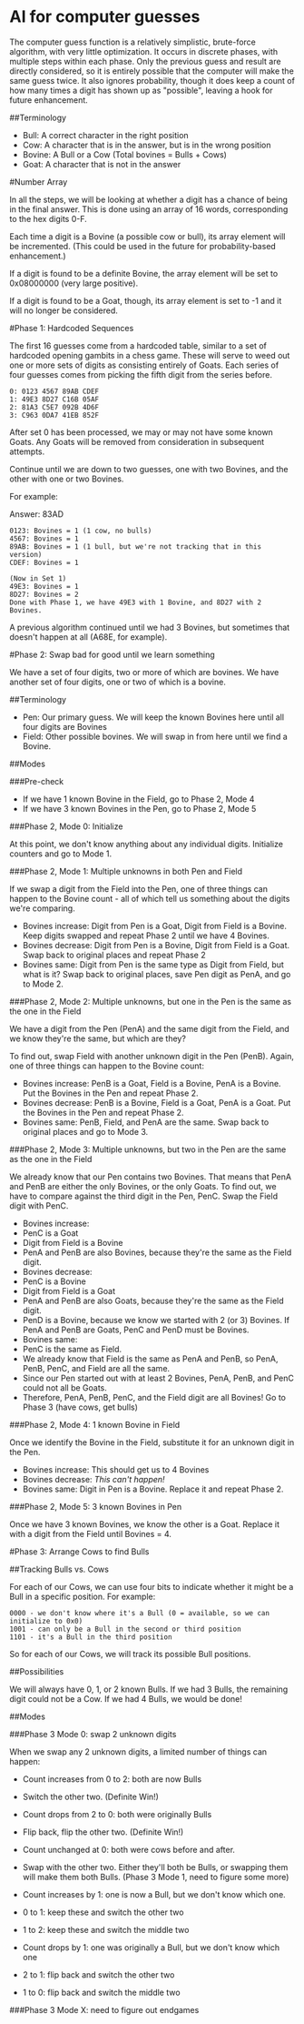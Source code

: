 AI for computer guesses
=======================

The computer guess function is a relatively simplistic, brute-force algorithm, with very little optimization. It occurs in discrete phases, with multiple steps within each phase. Only the previous guess and result are directly considered, so it is entirely possible that the computer will make the same guess twice. It also ignores probability, though it does keep a count of how many times a digit has shown up as "possible", leaving a hook for future enhancement.

##Terminology

* Bull: A correct character in the right position
* Cow: A character that is in the answer, but is in the wrong position
* Bovine: A Bull or a Cow (Total bovines = Bulls + Cows)
* Goat: A character that is not in the answer

#Number Array

In all the steps, we will be looking at whether a digit has a chance of being in the final answer. This is done using an array of 16 words, corresponding to the hex digits 0-F.

Each time a digit is a Bovine (a possible cow or bull), its array element will be incremented. (This could be used in the future for probability-based enhancement.)

If a digit is found to be a definite Bovine, the array element will be set to 0x08000000 (very large positive).

If a digit is found to be a Goat, though, its array element is set to -1 and it will no longer be considered.

#Phase 1: Hardcoded Sequences

The first 16 guesses come from a hardcoded table, similar to a set of hardcoded opening gambits in a chess game. These will serve to weed out one or more sets of digits as consisting entirely of Goats. Each series of four guesses comes from picking the fifth digit from the series before.

    0: 0123 4567 89AB CDEF
    1: 49E3 8D27 C16B 05AF
    2: 81A3 C5E7 092B 4D6F
    3: C963 0DA7 41EB 852F

After set 0 has been processed, we may or may not have some known Goats. Any Goats will be removed from consideration in subsequent attempts.

Continue until we are down to two guesses, one with two Bovines, and the other with one or two Bovines.

For example:

Answer: 83AD

    0123: Bovines = 1 (1 cow, no bulls)
    4567: Bovines = 1
    89AB: Bovines = 1 (1 bull, but we're not tracking that in this version)
    CDEF: Bovines = 1
    
    (Now in Set 1)
    49E3: Bovines = 1
    8D27: Bovines = 2
    Done with Phase 1, we have 49E3 with 1 Bovine, and 8D27 with 2 Bovines.

A previous algorithm continued until we had 3 Bovines, but sometimes that doesn't happen at all (A68E, for example).

#Phase 2: Swap bad for good until we learn something

We have a set of four digits, two or more of which are bovines. We have another set of four digits, one or two of which is a bovine.

##Terminology

* Pen: Our primary guess. We will keep the known Bovines here until all four digits are Bovines
* Field: Other possible bovines. We will swap in from here until we find a Bovine.

##Modes

###Pre-check

* If we have 1 known Bovine in the Field, go to Phase 2, Mode 4
* If we have 3 known Bovines in the Pen, go to Phase 2, Mode 5

###Phase 2, Mode 0: Initialize

At this point, we don't know anything about any individual digits. Initialize counters and go to Mode 1.

###Phase 2, Mode 1: Multiple unknowns in both Pen and Field

If we swap a digit from the Field into the Pen, one of three things can happen to the Bovine count - all of which tell us something about the digits we're comparing.

* Bovines increase: Digit from Pen is a Goat, Digit from Field is a Bovine. Keep digits swapped and repeat Phase 2 until we have 4 Bovines.
* Bovines decrease: Digit from Pen is a Bovine, Digit from Field is a Goat. Swap back to original places and repeat Phase 2
* Bovines same: Digit from Pen is the same type as Digit from Field, but what is it? Swap back to original places, save Pen digit as PenA, and go to Mode 2.

###Phase 2, Mode 2: Multiple unknowns, but one in the Pen is the same as the one in the Field

We have a digit from the Pen (PenA) and the same digit from the Field, and we know they're the same, but which are they?

To find out, swap Field with another unknown digit in the Pen (PenB). Again, one of three things can happen to the Bovine count:

* Bovines increase: PenB is a Goat, Field is a Bovine, PenA is a Bovine. Put the Bovines in the Pen and repeat Phase 2.
* Bovines decrease: PenB is a Bovine, Field is a Goat, PenA is a Goat. Put the Bovines in the Pen and repeat Phase 2.
* Bovines same: PenB, Field, and PenA are the same. Swap back to original places and go to Mode 3.

###Phase 2, Mode 3: Multiple unknowns, but two in the Pen are the same as the one in the Field

We already know that our Pen contains two Bovines. That means that PenA and PenB are either the only Bovines, or the only Goats. To find out, we have to compare against the third digit in the Pen, PenC. Swap the Field digit with PenC.

* Bovines increase:
 * PenC is a Goat
 * Digit from Field is a Bovine
 * PenA and PenB are also Bovines, because they're the same as the Field digit.
* Bovines decrease:
 * PenC is a Bovine
 * Digit from Field is a Goat
 * PenA and PenB are also Goats, because they're the same as the Field digit.
 * PenD is a Bovine, because we know we started with 2 (or 3) Bovines. If PenA and PenB are Goats, PenC and PenD must be Bovines.
* Bovines same:
 * PenC is the same as Field.
 * We already know that Field is the same as PenA and PenB, so PenA, PenB, PenC, and Field are all the same.
 * Since our Pen started out with at least 2 Bovines, PenA, PenB, and PenC could not all be Goats.
 * Therefore, PenA, PenB, PenC, and the Field digit are all Bovines! Go to Phase 3 (have cows, get bulls)

###Phase 2, Mode 4: 1 known Bovine in Field

Once we identify the Bovine in the Field, substitute it for an unknown digit in the Pen.

* Bovines increase: This should get us to 4 Bovines
* Bovines decrease: _This can't happen!_
* Bovines same: Digit in Pen is a Bovine. Replace it and repeat Phase 2.

###Phase 2, Mode 5: 3 known Bovines in Pen

Once we have 3 known Bovines, we know the other is a Goat. Replace it with a digit from the Field until Bovines = 4.

#Phase 3: Arrange Cows to find Bulls

##Tracking Bulls vs. Cows

For each of our Cows, we can use four bits to indicate whether it might be a Bull in a specific position. For example:

    0000 - we don't know where it's a Bull (0 = available, so we can initialize to 0x0)
    1001 - can only be a Bull in the second or third position
    1101 - it's a Bull in the third position

So for each of our Cows, we will track its possible Bull positions.

##Possibilities

We will always have 0, 1, or 2 known Bulls. If we had 3 Bulls, the remaining digit could not be a Cow. If we had 4 Bulls, we would be done!

##Modes

###Phase 3 Mode 0: swap 2 unknown digits

When we swap any 2 unknown digits, a limited number of things can happen:

* Count increases from 0 to 2: both are now Bulls
 * Switch the other two. (Definite Win!)

* Count drops from 2 to 0: both were originally Bulls
 * Flip back, flip the other two. (Definite Win!)

* Count unchanged at 0: both were cows before and after.
 * Swap with the other two. Either they'll both be Bulls, or swapping them will make them both Bulls. (Phase 3 Mode 1, need to figure some more)

* Count increases by 1: one is now a Bull, but we don't know which one. 
 * 0 to 1: keep these and switch the other two
 * 1 to 2: keep these and switch the middle two

* Count drops by 1: one was originally a Bull, but we don't know which one
 * 2 to 1: flip back and switch the other two
 * 1 to 0: flip back and switch the middle two

###Phase 3 Mode X: need to figure out endgames
